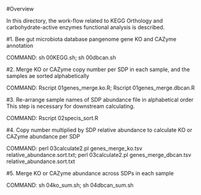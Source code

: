 #Overview

In this directory, the work-flow related to KEGG Orthology and carbohydrate-active enzymes functional analysis is described.

#1. Bee gut microbiota database pangenome gene KO and CAZyme annotation

COMMAND: sh 00KEGG.sh; sh 00dbcan.sh

#2. Merge KO or CAZyme copy number per SDP in each sample, and the samples ae sorted alphabetically

COMMAND: Rscript 01genes_merge.ko.R; Rscript 01genes_merge.dbcan.R

#3. Re-arrange sample names of SDP abundance file in alphabetical order
This step is necessary for downstream calculating.

COMMAND: Rscript 02specis_sort.R

#4. Copy number multiplied by SDP relative abundance to calculate KO or CAZyme abundance per SDP  

COMMAND: perl 03calculate2.pl genes_merge_ko.tsv relative_abundance.sort.txt;
         perl 03calculate2.pl genes_merge_dbcan.tsv relative_abundance.sort.txt

#5. Merge KO or CAZyme abundance across SDPs in each sample

COMMAND: sh 04ko_sum.sh; sh 04dbcan_sum.sh
